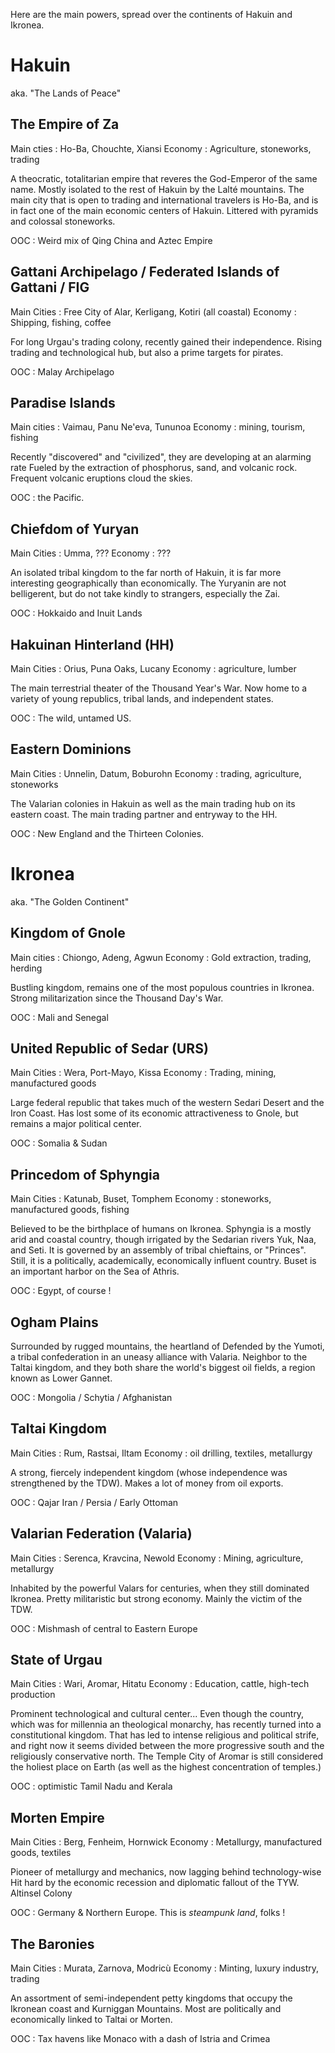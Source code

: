 Here are the main powers, spread over the continents of Hakuin and Ikronea.
# Hakuin

aka. "The Lands of Peace"
## The Empire of Za

Main cties : Ho-Ba, Chouchte, Xiansi
Economy : Agriculture, stoneworks, trading

A theocratic, totalitarian empire that reveres the God-Emperor of the same name.
Mostly isolated to the rest of Hakuin by the Lalté mountains.
The main city that is open to trading and international travelers is Ho-Ba, and is in fact one of the main economic centers of Hakuin.
Littered with pyramids and colossal stoneworks.

OOC : Weird mix of Qing China and Aztec Empire

## Gattani Archipelago / Federated Islands of Gattani / FIG

Main Cities : Free City of Alar, Kerligang, Kotiri (all coastal)
Economy : Shipping, fishing, coffee

For long Urgau's trading colony, recently gained their independence. Rising trading and technological hub, but also a prime targets for pirates.

OOC : Malay Archipelago

## Paradise Islands

Main cities : Vaimau, Panu Ne'eva, Tununoa
Economy : mining, tourism, fishing

Recently "discovered" and "civilized", they are developing at an alarming rate
Fueled by the extraction of phosphorus, sand, and volcanic rock.
Frequent volcanic eruptions cloud the skies.

OOC : the Pacific.

## Chiefdom of Yuryan

Main Cities : Umma, ??? 
Economy : ???

An isolated tribal kingdom to the far north of Hakuin, it is far more interesting geographically than economically.
The Yuryanin are not belligerent, but do not take kindly to strangers, especially the Zai.

OOC : Hokkaido and Inuit Lands

## Hakuinan Hinterland (HH)

Main Cities : Orius, Puna Oaks, Lucany
Economy : agriculture, lumber

The main terrestrial theater of the Thousand Year's War. 
Now home to a variety of young republics, tribal lands, and independent states.

OOC : The wild, untamed US.

## Eastern Dominions

Main Cities : Unnelin, Datum, Boburohn
Economy : trading, agriculture, stoneworks

The Valarian colonies in Hakuin as well as the main trading hub on its eastern coast.
The main trading partner and entryway to the HH.

OOC : New England and the Thirteen Colonies.


# Ikronea

aka. "The Golden Continent"

## Kingdom of Gnole

Main cities : Chiongo, Adeng, Agwun
Economy : Gold extraction, trading, herding

Bustling kingdom, remains one of the most populous countries in Ikronea.
Strong militarization since the Thousand Day's War.

OOC : Mali and Senegal

## United Republic of Sedar (URS)

Main Cities : Wera, Port-Mayo, Kissa
Economy : Trading, mining, manufactured goods

Large federal republic that takes much of the western Sedari Desert and the Iron Coast.
Has lost some of its economic attractiveness to Gnole, but remains a major political center.

OOC : Somalia & Sudan

## Princedom of Sphyngia

Main Cities : Katunab, Buset, Tomphem
Economy : stoneworks, manufactured goods, fishing

Believed to be the birthplace of humans on Ikronea.
Sphyngia is a mostly arid and coastal country, though irrigated by the Sedarian rivers Yuk, Naa, and Seti.
It is governed by an assembly of tribal chieftains, or "Princes".
Still, it is a politically, academically, economically influent country. Buset is an important harbor on the Sea of Athris.

OOC : Egypt, of course !

## Ogham Plains

Surrounded by rugged mountains, the heartland of 
Defended by the Yumoti, a tribal confederation in an uneasy alliance with Valaria.
Neighbor to the Taltai kingdom, and they both share the world's biggest oil fields, a region known as Lower Gannet.

OOC : Mongolia / Schytia / Afghanistan

## Taltai Kingdom

Main Cities : Rum, Rastsai, Iltam
Economy : oil drilling, textiles, metallurgy

A strong, fiercely independent kingdom (whose independence was strengthened by the TDW).
Makes a lot of money from oil exports.

OOC : Qajar Iran / Persia / Early Ottoman

## Valarian Federation (Valaria)

Main Cities : Serenca, Kravcina, Newold
Economy : Mining, agriculture, metallurgy

Inhabited by the powerful Valars for centuries, when they still dominated Ikronea.
Pretty militaristic but strong economy.
Mainly the victim of the TDW.

OOC : Mishmash of central to Eastern Europe

## State of Urgau

Main Cities : Wari, Aromar, Hitatu
Economy : Education, cattle, high-tech production

Prominent technological and cultural center... Even though the country, which was for millennia an theological monarchy, has recently turned into a constitutional kingdom. That has led to intense religious and political strife, and right now it seems divided between the more progressive south and the religiously conservative north.
The Temple City of Aromar is still considered the holiest place on Earth (as well as the highest concentration of temples.)

OOC : optimistic Tamil Nadu and Kerala

## Morten Empire

Main Cities : Berg, Fenheim, Hornwick
Economy : Metallurgy, manufactured goods, textiles

Pioneer of metallurgy and mechanics, now lagging behind technology-wise
Hit hard by the economic recession and diplomatic fallout of the TYW.
Altinsel Colony

OOC : Germany & Northern Europe. This is *steampunk land*, folks !

## The Baronies

Main Cities : Murata, Zarnova, Modricù
Economy : Minting, luxury industry, trading

An assortment of semi-independent petty kingdoms that occupy the Ikronean coast and Kurniggan Mountains. Most are politically and economically linked to Taltai or Morten.

OOC : Tax havens like Monaco with a dash of Istria and Crimea